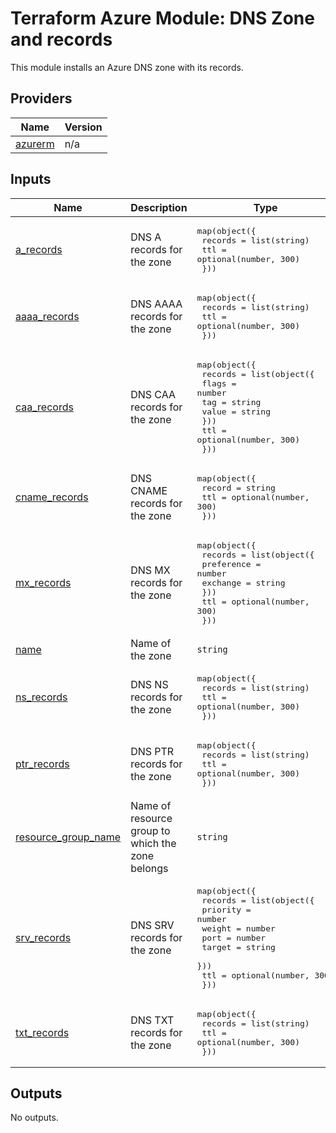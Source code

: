 <!-- BEGIN_TF_DOCS -->
# Terraform Azure Module: DNS Zone and records

This module installs an Azure DNS zone with its records.

## Providers

| Name | Version |
|------|---------|
| <a name="provider_azurerm"></a> [azurerm](#provider\_azurerm) | n/a |

## Inputs

| Name | Description | Type | Default | Required |
|------|-------------|------|---------|:--------:|
| <a name="input_a_records"></a> [a\_records](#input\_a\_records) | DNS A records for the zone | <pre>map(object({<br/>    records = list(string)<br/>    ttl     = optional(number, 300)<br/>  }))</pre> | `{}` | no |
| <a name="input_aaaa_records"></a> [aaaa\_records](#input\_aaaa\_records) | DNS AAAA records for the zone | <pre>map(object({<br/>    records = list(string)<br/>    ttl     = optional(number, 300)<br/>  }))</pre> | `{}` | no |
| <a name="input_caa_records"></a> [caa\_records](#input\_caa\_records) | DNS CAA records for the zone | <pre>map(object({<br/>    records = list(object({<br/>      flags = number<br/>      tag   = string<br/>      value = string<br/>    }))<br/>    ttl = optional(number, 300)<br/>  }))</pre> | `{}` | no |
| <a name="input_cname_records"></a> [cname\_records](#input\_cname\_records) | DNS  CNAME records for the zone | <pre>map(object({<br/>    record = string<br/>    ttl    = optional(number, 300)<br/>  }))</pre> | `{}` | no |
| <a name="input_mx_records"></a> [mx\_records](#input\_mx\_records) | DNS MX records for the zone | <pre>map(object({<br/>    records = list(object({<br/>      preference = number<br/>      exchange   = string<br/>    }))<br/>    ttl = optional(number, 300)<br/>  }))</pre> | `{}` | no |
| <a name="input_name"></a> [name](#input\_name) | Name of the zone | `string` | n/a | yes |
| <a name="input_ns_records"></a> [ns\_records](#input\_ns\_records) | DNS NS records for the zone | <pre>map(object({<br/>    records = list(string)<br/>    ttl     = optional(number, 300)<br/>  }))</pre> | `{}` | no |
| <a name="input_ptr_records"></a> [ptr\_records](#input\_ptr\_records) | DNS PTR records for the zone | <pre>map(object({<br/>    records = list(string)<br/>    ttl     = optional(number, 300)<br/>  }))</pre> | `{}` | no |
| <a name="input_resource_group_name"></a> [resource\_group\_name](#input\_resource\_group\_name) | Name of resource group to which the zone belongs | `string` | n/a | yes |
| <a name="input_srv_records"></a> [srv\_records](#input\_srv\_records) | DNS SRV records for the zone | <pre>map(object({<br/>    records = list(object({<br/>      priority = number<br/>      weight   = number<br/>      port     = number<br/>      target   = string<br/>    }))<br/>    ttl = optional(number, 300)<br/>  }))</pre> | `{}` | no |
| <a name="input_txt_records"></a> [txt\_records](#input\_txt\_records) | DNS TXT records for the zone | <pre>map(object({<br/>    records = list(string)<br/>    ttl     = optional(number, 300)<br/>  }))</pre> | `{}` | no |

## Outputs

No outputs.
<!-- END_TF_DOCS -->